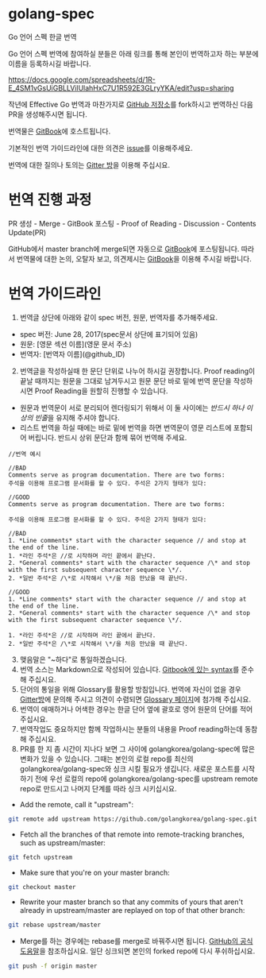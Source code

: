 # golang-spec
Go 언어 스펙 한글 번역

Go 언어 스펙 번역에 참여하실 분들은 아래 링크를 통해 본인이 번역하고자 하는 부분에 이름을 등록하시길 바랍니다.

https://docs.google.com/spreadsheets/d/1R-E_4SM1vGsUiGBLLVilUlahHxC7U1R592E3GLryYKA/edit?usp=sharing

작년에 Effective Go 번역과 마찬가지로 [GitHub 저장소](
https://github.com/golangkorea/golang-spec)를 fork하시고 번역하신 다음 PR을 생성해주시면 됩니다.

번역물은 [GitBook](https://www.gitbook.com/book/gosudaweb/go-language-specification-in-korean/details)에 호스트됩니다.

기본적인 번역 가이드라인에 대한 의견은 [issue](https://github.com/golangkorea/golang-spec/issues/2)를 이용해주세요. 

번역에 대한 질의나 토의는 [Gitter 방](https://gitter.im/golang-korean-community/go-spec-in-korean?utm_source=share-link&utm_medium=link&utm_campaign=share-link)을 이용해 주십시요.

# 번역 진행 과정
PR 생성 - Merge - GitBook 포스팅 - Proof of Reading - Discussion - Contents Update(PR)

GitHub에서 master branch에 merge되면 자동으로 [GitBook](https://www.gitbook.com/book/gosudaweb/go-language-specification-in-korean/details)에 포스팅됩니다. 따라서 번역물에 대한 논의, 오탈자 보고, 의견제시는 [GitBook](https://www.gitbook.com/book/gosudaweb/go-language-specification-in-korean/details)을 이용해 주시길 바랍니다.

# 번역 가이드라인

1. 번역글 상단에 아래와 같이 spec 버전, 원문, 번역자를 추가해주세요.

* spec 버전: June 28, 2017(spec문서 상단에 표기되어 있음)
* 원문: \[영문 섹션 이름\]\(영문 문서 주소\)
* 번역자: \[번역자 이름\]\(@github_ID\)


2. 번역글을 작성하실때 한 문단 단위로 나누어 하시길 권장합니다. Proof reading이 끝날 때까지는 원문을 그대로 남겨두시고 원문 문단 바로 밑에 번역 문단을 작성하시면 Proof Reading을 원할히 진행할 수 있습니다.

* 원문과 번역문이 서로 분리되어 렌더링되기 위해서 이 둘 사이에는 *반드시 하나 이상의 빈줄*을 유지해 주셔야 합니다.
* 리스트 번역을 하실 때에는 바로 밑에 번역을 하면 번역문이 영문 리스트에 포함되어 버립니다. 반드시 상위 문단과 함께 묶어 번역해 주세요.

```
//번역 예시

//BAD
Comments serve as program documentation. There are two forms:
주석을 이용해 프로그램 문서화를 할 수 있다. 주석은 2가지 형태가 있다:

//GOOD
Comments serve as program documentation. There are two forms:

주석을 이용해 프로그램 문서화를 할 수 있다. 주석은 2가지 형태가 있다:

//BAD
1. *Line comments* start with the character sequence // and stop at the end of the line.
1. *라인 주석*은 //로 시작하며 라인 끝에서 끝난다.
2. *General comments* start with the character sequence /\* and stop with the first subsequent character sequence \*/.
2. *일반 주석*은 /\*로 시작해서 \*/을 처음 만났을 때 끝난다. 

//GOOD
1. *Line comments* start with the character sequence // and stop at the end of the line.
2. *General comments* start with the character sequence /\* and stop with the first subsequent character sequence \*/.

1. *라인 주석*은 //로 시작하며 라인 끝에서 끝난다.
2. *일반 주석*은 /\*로 시작해서 \*/을 처음 만났을 때 끝난다. 
```

3. 맺음말은 "~하다"로 통일하겠습니다.
4. 번역 소스는 Markdown으로 작성되어 있습니다. [Gitbook에 있는 syntax](https://toolchain.gitbook.com/syntax/markdown.html)를 준수해 주십시요.
5. 단어의 통일을 위해 Glossary를 활용할 방침입니다. 번역에 자신이 없을 경우 [Gitter방](https://gitter.im/golang-korean-community/go-spec-in-korean?utm_source=share-link&utm_medium=link&utm_campaign=share-link)에 문의해 주시고 의견이 수렴되면 [Glossary 페이지](https://github.com/golangkorea/golang-spec/blob/master/GLOSSARY.md)에 첨가해 주십시요.
6. 번역이 애매하거나 어색한 경우는 한글 단어 옆에 괄호로 영어 원문의 단어를 적어주십시요.
7. 번역작업도 중요하지만 함께 작업하시는 분들의 내용을 Proof reading하는데 동참해 주십시요.
8. PR를 한 지 좀 시간이 지나다 보면 그 사이에 golangkorea/golang-spec에 많은 변화가 있을 수 있습니다. 그때는 본인의 로컬 repo를 최신의 golangkorea/golang-spec와 싱크 시킬 필요가 생깁니다. 새로운 포스트를 시작하기 전에 우선 로컬의 repo에 golangkorea/golang-spec를 upstream remote repo로 만드시고 나머지 단계를 따라 싱크 시키십시요.

* Add the remote, call it "upstream":
```bash
git remote add upstream https://github.com/golangkorea/golang-spec.git
```

* Fetch all the branches of that remote into remote-tracking branches, such as upstream/master:
```bash
git fetch upstream
```

* Make sure that you're on your master branch:
```bash
git checkout master
```

* Rewrite your master branch so that any commits of yours that aren't already in upstream/master are replayed on top of that other branch:
```bash
git rebase upstream/master
```
* Merge를 하는 경우에는 rebase를 merge로 바꿔주시면 됩니다. [GitHub의 공식 도움말](https://help.github.com/articles/syncing-a-fork/)을 참조하십시요. 일단 싱크되면 본인의 forked repo에 다시 푸쉬하십시요.
```bash
git push -f origin master
```